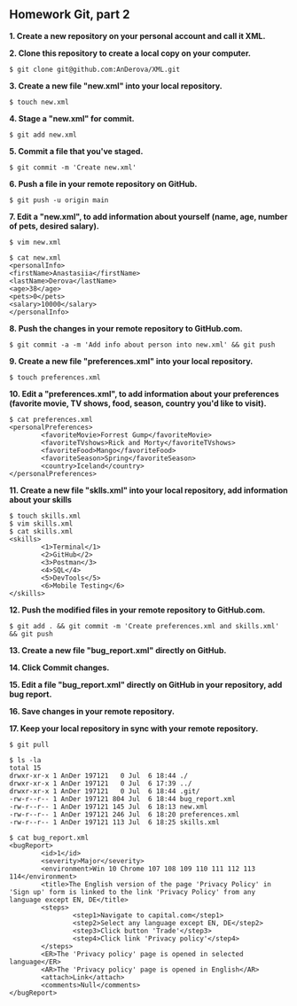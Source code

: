 
## Homework Git, part 2

**1. Create a new repository on your personal account and call it XML.**

**2. Clone this repository to create a local copy on your computer.**
```
$ git clone git@github.com:AnDerova/XML.git
```

**3. Create a new file "new.xml" into your local repository.**
```
$ touch new.xml
```

**4. Stage a "new.xml" for commit.**
```
$ git add new.xml
```
**5. Commit a file that you've staged.**
```
$ git commit -m 'Create new.xml'
```
**6. Push a file in your remote repository on GitHub.**
```
$ git push -u origin main
```
**7. Edit a "new.xml", to add information about yourself (name, age, number of pets, desired salary).**
```
$ vim new.xml

$ cat new.xml
<personalInfo>
<firstName>Anastasiia</firstName>
<lastName>Derova</lastName>
<age>38</age>
<pets>0</pets>
<salary>10000</salary>
</personalInfo>
```
**8. Push the changes in your remote repository to GitHub.com.**
```
$ git commit -a -m 'Add info about person into new.xml' && git push
```
**9. Create a new file "preferences.xml" into your local repository.**
```
$ touch preferences.xml
```
**10. Edit a "preferences.xml", to add information about your preferences (favorite movie, TV shows, food, season, country you'd like to visit).**
```
$ cat preferences.xml
<personalPreferences>
        <favoriteMovie>Forrest Gump</favoriteMovie>
        <favoriteTVshows>Rick and Morty</favoriteTVshows>
        <favoriteFood>Mango</favoriteFood>
        <favoriteSeason>Spring</favoriteSeason>
        <country>Iceland</country>
</personalPreferences>
```
**11. Create a new file "sklls.xml" into your local repository, add information about your skills**
```
$ touch skills.xml
$ vim skills.xml
$ cat skills.xml
<skills>
        <1>Terminal</1>
        <2>GitHub</2>
        <3>Postman</3>
        <4>SQL</4>
        <5>DevTools</5>
        <6>Mobile Testing</6>
</skills>
```
**12. Push the modified files in your remote repository to GitHub.com.**
```
$ git add . && git commit -m 'Create preferences.xml and skills.xml' && git push
```
**13. Create a new file "bug_report.xml" directly on GitHub.**

**14. Click Commit changes.**

**15. Edit a file "bug_report.xml" directly on GitHub in your repository, add bug report.** 

**16. Save changes in your remote repository.**

**17. Keep your local repository in sync with your remote repository.**
```
$ git pull

$ ls -la
total 15
drwxr-xr-x 1 AnDer 197121   0 Jul  6 18:44 ./
drwxr-xr-x 1 AnDer 197121   0 Jul  6 17:39 ../
drwxr-xr-x 1 AnDer 197121   0 Jul  6 18:44 .git/
-rw-r--r-- 1 AnDer 197121 804 Jul  6 18:44 bug_report.xml
-rw-r--r-- 1 AnDer 197121 145 Jul  6 18:13 new.xml
-rw-r--r-- 1 AnDer 197121 246 Jul  6 18:20 preferences.xml
-rw-r--r-- 1 AnDer 197121 113 Jul  6 18:25 skills.xml

$ cat bug_report.xml
<bugReport>
        <id>1</id>
        <severity>Major</severity>
        <environment>Win 10 Chrome 107 108 109 110 111 112 113 114</environment>
        <title>The English version of the page 'Privacy Policy' in 'Sign up' form is linked to the link 'Privacy Policy' from any language except EN, DE</title>
        <steps>
                <step1>Navigate to capital.com</step1>
                <step2>Select any language exсept EN, DE</step2>
                <step3>Click button 'Trade'</step3>
                <step4>Click link 'Privacy policy'</step4>
        </steps>
        <ER>The 'Privacy policy' page is opened in selected language</ER>
        <AR>The 'Privacy policy' page is opened in English</AR>
        <attach>Link</attach>
        <comments>Null</comments>
</bugReport>
```
